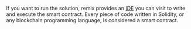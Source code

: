 If you want to run the solution, remix provides an [IDE][5] you can visit to write
and execute the smart contract. Every piece of code written in Solidity, or any
blockchain programming language, is considered a smart contract.

[5]: https://remix-project.org/
